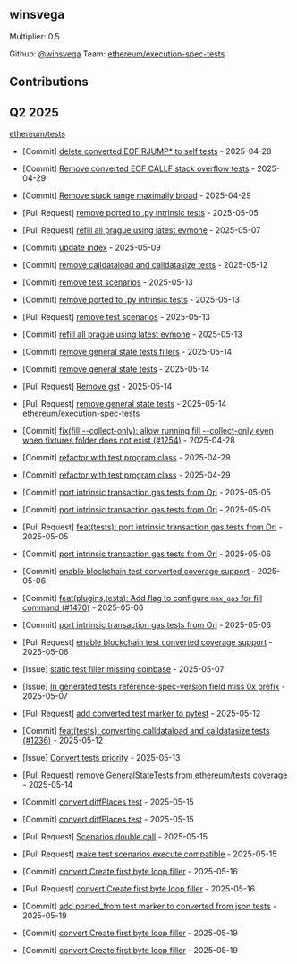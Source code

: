 
## winsvega
Multiplier: 0.5

Github: [@winsvega](https://github.com/winsvega)
Team: [ethereum/execution-spec-tests](https://github.com/ethereum/execution-spec-tests)


## Contributions

## Q2 2025


[ethereum/tests](https://github.com/ethereum/tests)
* [Commit] [delete converted EOF RJUMP* to self tests](https://github.com/ethereum/tests/commit/de37387682c0ad0b644b7337345c26b812e96f05) - 2025-04-28

* [Commit] [Remove converted EOF CALLF stack overflow tests](https://github.com/ethereum/tests/commit/57a8e608df9c80bf3902e1f5005c47ddc4b6aa20) - 2025-04-29
* [Commit] [Remove stack range maximally broad](https://github.com/ethereum/tests/commit/eb6518c47fec42fc381229b6512969ef58c01f6a) - 2025-04-29
* [Pull Request] [remove ported to .py intrinsic tests](https://github.com/ethereum/tests/pull/1488) - 2025-05-05
* [Pull Request] [refill all prague using latest evmone](https://github.com/ethereum/tests/pull/1489) - 2025-05-07
* [Commit] [update index](https://github.com/ethereum/tests/commit/45ee93d18acfd1f88b150d17b8cf874d067a706a) - 2025-05-09
* [Commit] [remove calldataload and calldatasize tests](https://github.com/ethereum/tests/commit/0686f00fa1d33ee00fcbac74ce84fb3440a0e443) - 2025-05-12
* [Commit] [remove test scenarios](https://github.com/ethereum/tests/commit/68bd41457b9e55cabb992e2fc687318c9bafb57a) - 2025-05-13
* [Commit] [remove ported to .py intrinsic tests](https://github.com/ethereum/tests/commit/2db0128918655c1615eb20163bd2cae70e64f341) - 2025-05-13
* [Pull Request] [remove test scenarios](https://github.com/ethereum/tests/pull/1490) - 2025-05-13
* [Commit] [refill all prague using latest evmone](https://github.com/ethereum/tests/commit/3129f16519013b265fa309208f49406b2ef57b13) - 2025-05-13
* [Commit] [remove general state tests fillers](https://github.com/ethereum/tests/commit/2317dd5dffa2477d63839638bb59ab1216077019) - 2025-05-14
* [Commit] [remove general state tests](https://github.com/ethereum/tests/commit/613f53571c1b45593671575d1a9181fbbdd65242) - 2025-05-14
* [Pull Request] [Remove gst](https://github.com/ethereum/tests/pull/1492) - 2025-05-14
* [Pull Request] [remove general state tests](https://github.com/ethereum/tests/pull/1491) - 2025-05-14
[ethereum/execution-spec-tests](https://github.com/ethereum/execution-spec-tests)
* [Commit] [fix(fill --collect-only): allow running fill --collect-only even when fixtures folder does not exist (#1254)](https://github.com/ethereum/execution-spec-tests/commit/5242f8a27323345f0365c47edf48124ba8b21e30) - 2025-04-28
* [Commit] [refactor with test program class](https://github.com/ethereum/execution-spec-tests/commit/2e849b3ddc445bf40525d46ccc4982948f1b3069) - 2025-04-29
* [Commit] [refactor with test program class](https://github.com/ethereum/execution-spec-tests/commit/56069b21701fb82c415b3cc434997278bd763b6e) - 2025-04-29
* [Commit] [port intrinsic transaction gas tests from Ori](https://github.com/ethereum/execution-spec-tests/commit/2713f010ad49346baff8931b679a860424efedce) - 2025-05-05
* [Commit] [port intrinsic transaction gas tests from Ori](https://github.com/ethereum/execution-spec-tests/commit/1049a4651bee56a84237bb8216a3a39f5be8fcaa) - 2025-05-05
* [Pull Request] [feat(tests): port intrinsic transaction gas tests from Ori](https://github.com/ethereum/execution-spec-tests/pull/1535) - 2025-05-05
* [Commit] [port intrinsic transaction gas tests from Ori](https://github.com/ethereum/execution-spec-tests/commit/f2255ce8fc6625fa07614f34f8016643b32cf03a) - 2025-05-06
* [Commit] [enable blockchain test converted coverage support](https://github.com/ethereum/execution-spec-tests/commit/f60f526045de07acb906eec17ac40ff2dc5f254a) - 2025-05-06
* [Commit] [feat(plugins,tests): Add flag to configure `max_gas` for fill command (#1470)](https://github.com/ethereum/execution-spec-tests/commit/0c6f531b1efa8408c8141b139b619393a8a1c51a) - 2025-05-06
* [Commit] [port intrinsic transaction gas tests from Ori](https://github.com/ethereum/execution-spec-tests/commit/59c16ac43ae9c4daa846984381e288289a9640d7) - 2025-05-06
* [Pull Request] [enable blockchain test converted coverage support](https://github.com/ethereum/execution-spec-tests/pull/1554) - 2025-05-06
* [Issue] [static test filler missing coinbase](https://github.com/ethereum/execution-spec-tests/issues/1570) - 2025-05-07
* [Issue] [In generated tests reference-spec-version field miss 0x prefix](https://github.com/ethereum/execution-spec-tests/issues/1569) - 2025-05-07
* [Pull Request] [add converted test marker to pytest](https://github.com/ethereum/execution-spec-tests/pull/1590) - 2025-05-12
* [Commit] [feat(tests): converting calldataload and calldatasize tests (#1236)](https://github.com/ethereum/execution-spec-tests/commit/244852ffe01025a9a8e97747822f6d4592eb7a86) - 2025-05-12
* [Issue] [Convert tests priority](https://github.com/ethereum/execution-spec-tests/issues/1594) - 2025-05-13
* [Pull Request] [remove GeneralStateTests from ethereum/tests coverage](https://github.com/ethereum/execution-spec-tests/pull/1599) - 2025-05-14
* [Commit] [convert diffPlaces test](https://github.com/ethereum/execution-spec-tests/commit/f9913d3068bd26e402093d82514e8de5e8429c80) - 2025-05-15
* [Commit] [convert diffPlaces test](https://github.com/ethereum/execution-spec-tests/commit/fafe5347c9b32cca9258c2ddf8dd88ef076a4beb) - 2025-05-15
* [Pull Request] [Scenarios double call](https://github.com/ethereum/execution-spec-tests/pull/1606) - 2025-05-15
* [Pull Request] [make test scenarios execute compatible](https://github.com/ethereum/execution-spec-tests/pull/1605) - 2025-05-15
* [Commit] [convert Create first byte loop filler](https://github.com/ethereum/execution-spec-tests/commit/775c79a30e20ecf3104b475c8a7caba685eff98b) - 2025-05-16
* [Pull Request] [convert Create first byte loop filler](https://github.com/ethereum/execution-spec-tests/pull/1615) - 2025-05-16
* [Commit] [add ported_from test marker to converted from json tests](https://github.com/ethereum/execution-spec-tests/commit/363d294db04ba0ec5880a027caaf3123ff41b447) - 2025-05-19
* [Commit] [convert Create first byte loop filler](https://github.com/ethereum/execution-spec-tests/commit/08897aff7f24e8c9b9e81ad264102dd90e577b0f) - 2025-05-19
* [Commit] [convert Create first byte loop filler](https://github.com/ethereum/execution-spec-tests/commit/44933d894f2b7fed40c9c4dc08f52f0792019176) - 2025-05-19
